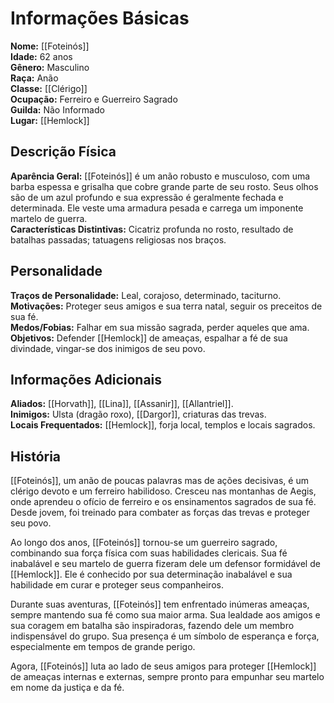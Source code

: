 # Informações Básicas
**Nome:** [[Foteinós]]  
**Idade:** 62 anos  
**Gênero:** Masculino  
**Raça:** Anão  
**Classe:** [[Clérigo]]  
**Ocupação:** Ferreiro e Guerreiro Sagrado  
**Guilda:** Não Informado  
**Lugar:** [[Hemlock]]

## Descrição Física
**Aparência Geral:** [[Foteinós]] é um anão robusto e musculoso, com uma barba espessa e grisalha que cobre grande parte de seu rosto. Seus olhos são de um azul profundo e sua expressão é geralmente fechada e determinada. Ele veste uma armadura pesada e carrega um imponente martelo de guerra.  
**Características Distintivas:** Cicatriz profunda no rosto, resultado de batalhas passadas; tatuagens religiosas nos braços.

## Personalidade
**Traços de Personalidade:** Leal, corajoso, determinado, taciturno.  
**Motivações:** Proteger seus amigos e sua terra natal, seguir os preceitos de sua fé.  
**Medos/Fobias:** Falhar em sua missão sagrada, perder aqueles que ama.  
**Objetivos:** Defender [[Hemlock]] de ameaças, espalhar a fé de sua divindade, vingar-se dos inimigos de seu povo.

## Informações Adicionais
**Aliados:** [[Horvath]], [[Lina]], [[Assanir]], [[Allantriel]].  
**Inimigos:** Ulsta (dragão roxo), [[Dargor]], criaturas das trevas.  
**Locais Frequentados:** [[Hemlock]], forja local, templos e locais sagrados.

## História
[[Foteinós]], um anão de poucas palavras mas de ações decisivas, é um clérigo devoto e um ferreiro habilidoso. Cresceu nas montanhas de Aegis, onde aprendeu o ofício de ferreiro e os ensinamentos sagrados de sua fé. Desde jovem, foi treinado para combater as forças das trevas e proteger seu povo.

Ao longo dos anos, [[Foteinós]] tornou-se um guerreiro sagrado, combinando sua força física com suas habilidades clericais. Sua fé inabalável e seu martelo de guerra fizeram dele um defensor formidável de [[Hemlock]]. Ele é conhecido por sua determinação inabalável e sua habilidade em curar e proteger seus companheiros.

Durante suas aventuras, [[Foteinós]] tem enfrentado inúmeras ameaças, sempre mantendo sua fé como sua maior arma. Sua lealdade aos amigos e sua coragem em batalha são inspiradoras, fazendo dele um membro indispensável do grupo. Sua presença é um símbolo de esperança e força, especialmente em tempos de grande perigo.

Agora, [[Foteinós]] luta ao lado de seus amigos para proteger [[Hemlock]] de ameaças internas e externas, sempre pronto para empunhar seu martelo em nome da justiça e da fé.